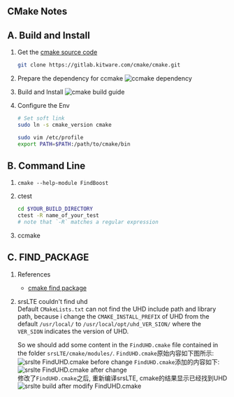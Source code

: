 ## CMake Notes


## A. Build and Install

1. Get the [cmake source code]
    ```bash
    git clone https://gitlab.kitware.com/cmake/cmake.git
    ```

2. Prepare the dependency for ccmake
    ![ccmake dependency]

2. Build and Install
    ![cmake build guide]

3. Configure the Env
    ```bash
    # Set soft link
    sudo ln -s cmake_version cmake

    sudo vim /etc/profile
    export PATH=$PATH:/path/to/cmake/bin
    ```


## B. Command Line
1. `cmake --help-module FindBoost`

2. ctest
    ```bash
    cd $YOUR_BUILD_DIRECTORY
    ctest -R name_of_your_test
    # note that `-R` matches a regular expression
    ```

3. ccmake


## C. FIND_PACKAGE

1. References
    - [cmake find package]

2. srsLTE couldn't find uhd\
    Default `CMakeLists.txt` can not find the UHD include path and library path,
    because i change the `CMAKE_INSTALL_PREFIX` of UHD from the default 
    `/usr/local/` to `/usr/local/opt/uhd_VER_SION/` where the `VER_SION` 
    indicates the version of UHD. 
    
    So we should add some content in the `FindUHD.cmake` file contained in the 
    folder `srsLTE/cmake/modules/`.
    `FindUHD.cmake`原始内容如下图所示:\
    ![srslte FindUHD.cmake before change]
    `FindUHD.cmake`添加的内容如下:\
    ![srslte FindUHD.cmake after change]\
    修改了`FindUHD.cmake`之后, 重新编译srsLTE, cmake的结果显示已经找到UHD
    ![srslte build after modify FindUHD.cmake]


[cmake source code]: https://gitlab.kitware.com/cmake/cmake
[cmake find package]: https://blog.csdn.net/bytxl/article/details/50637277


[cmake build guide]: https://img-blog.csdnimg.cn/20200724150839350.jpg?x-oss-process=image/watermark,type_ZmFuZ3poZW5naGVpdGk,shadow_10,text_aHR0cHM6Ly9ibG9nLmNzZG4ubmV0L3UwMTE3NDUyMjg=,size_16,color_FFFFFF,t_70
[ccmake dependency]: https://img-blog.csdnimg.cn/20200725213352473.png?x-oss-process=image/watermark,type_ZmFuZ3poZW5naGVpdGk,shadow_10,text_aHR0cHM6Ly9ibG9nLmNzZG4ubmV0L3UwMTE3NDUyMjg=,size_16,color_FFFFFF,t_70
[srslte FindUHD.cmake before change]: https://img-blog.csdnimg.cn/20200730204546360.png?x-oss-process=image/watermark,type_ZmFuZ3poZW5naGVpdGk,shadow_10,text_aHR0cHM6Ly9ibG9nLmNzZG4ubmV0L3UwMTE3NDUyMjg=,size_16,color_FFFFFF,t_70
[srslte FindUHD.cmake after change]: https://img-blog.csdnimg.cn/20200730204607959.png?x-oss-process=image/watermark,type_ZmFuZ3poZW5naGVpdGk,shadow_10,text_aHR0cHM6Ly9ibG9nLmNzZG4ubmV0L3UwMTE3NDUyMjg=,size_16,color_FFFFFF,t_70
[srslte build after modify FindUHD.cmake]: https://img-blog.csdnimg.cn/2020073020494418.png

